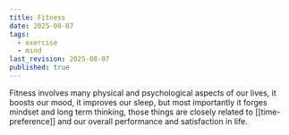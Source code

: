 ```yaml
---
title: Fitness
date: 2025-08-07
tags:
  - exercise
  - mind
last_revision: 2025-08-07
published: true
---
```

Fitness involves many physical and psychological aspects of our lives, it boosts our mood, it improves our sleep, but most importantly it forges mindset and long term thinking, those things are closely related to [[time-preference]] and our overall performance and satisfaction in life.